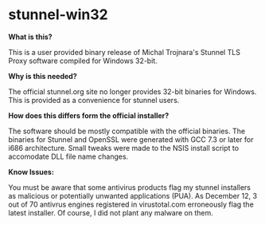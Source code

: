 # stunnel-win32

<b>What is this?</b>

This is a user provided binary release of Michal Trojnara's Stunnel TLS Proxy software compiled for Windows 32-bit.

<b>Why is this needed?</b>

The official stunnel.org site no longer provides 32-bit binaries for Windows. This is provided as a convenience for stunnel users.
 
 <b>How does this differs form the official installer?</b>
 
 The software should be mostly compatible with the official binaries. The binaries for Stunnel and OpenSSL were generated with GCC 7.3 or later for i686 architecture. Small tweaks were made to the NSIS install script to accomodate DLL file name changes.

<b>Know Issues:</b>

 You must be aware that some antivirus products flag my stunnel installers as malicious or potentially unwanted applications (PUA). As December 12, 3 out of 70 antivrus engines registered in virustotal.com erroneously flag the latest installer. Of course, I did not plant any malware on them. 
